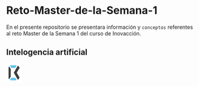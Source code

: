# Reto-Master-de-la-Semana-1
En el presente repositorio se presentara información y `conceptos` referentes al reto Master de la Semana 1 del curso de Inovacción.

Intelogencia artificial
-------------------


![](./imagenes/icono.png)
